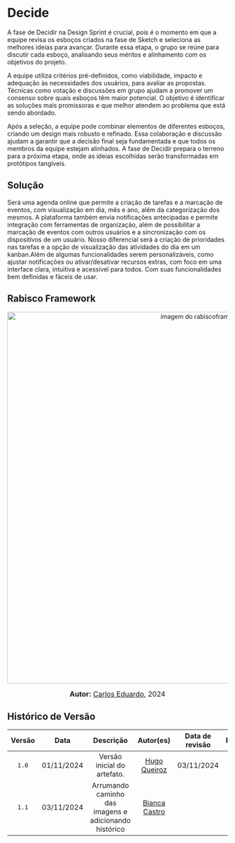 # Decide

A fase de Decidir na Design Sprint é crucial, pois é o momento em que a equipe revisa os esboços criados na fase de Sketch e seleciona as melhores ideias para avançar. Durante essa etapa, o grupo se reúne para discutir cada esboço, analisando seus méritos e alinhamento com os objetivos do projeto.

A equipe utiliza critérios pré-definidos, como viabilidade, impacto e adequação às necessidades dos usuários, para avaliar as propostas. Técnicas como votação e discussões em grupo ajudam a promover um consenso sobre quais esboços têm maior potencial. O objetivo é identificar as soluções mais promissoras e que melhor atendem ao problema que está sendo abordado.

Após a seleção, a equipe pode combinar elementos de diferentes esboços, criando um design mais robusto e refinado. Essa colaboração e discussão ajudam a garantir que a decisão final seja fundamentada e que todos os membros da equipe estejam alinhados. A fase de Decidir prepara o terreno para a próxima etapa, onde as ideias escolhidas serão transformadas em protótipos tangíveis.

## Solução

Será uma agenda online que permite a criação de tarefas e a marcação de eventos, com visualização em dia, mês e ano, além da categorização dos mesmos. A plataforma também envia notificações antecipadas e permite integração com ferramentas de organização, além de possibilitar a marcação de eventos com outros usuários e a sincronização com os dispositivos de um usuário. Nosso diferencial será a criação de prioridades nas tarefas e a opção de visualização das atividades do dia em um kanban.Além de algumas funcionalidades serem personalizáveis, como ajustar notificações ou ativar/desativar recursos extras, com foco em uma interface clara, intuitiva e acessível para todos. Com suas funcionalidades bem definidas e fáceis de usar.

## Rabisco Framework

<div style="text-align: center;">
    <img src="./Base/Assets/design_sprint/decide/rabisco.jpg"  alt="imagem do rabiscoframe" width="850px">
</div>

<font size="3"><p style="text-align: center"><b>Autor:</b>  [Carlos Eduardo](https://github.com/CADU110), 2024</p></font>

## Histórico de Versão

| Versão | Data | Descrição | Autor(es) | Data de revisão | Revisor(es) |
| :-: | :-: | :-: | :-: | :-: | :-: |
| `1.0` | 01/11/2024  | Versão inicial do artefato. | [Hugo Queiroz](https://github.com/melohugo) |03/11/2024  | [Bianca Castro](https://github.com/BiancaPatrocinio7) |
| `1.1` | 03/11/2024  | Arrumando caminho das imagens e adicionando histórico| [Bianca Castro](https://github.com/BiancaPatrocinio7) | |   |